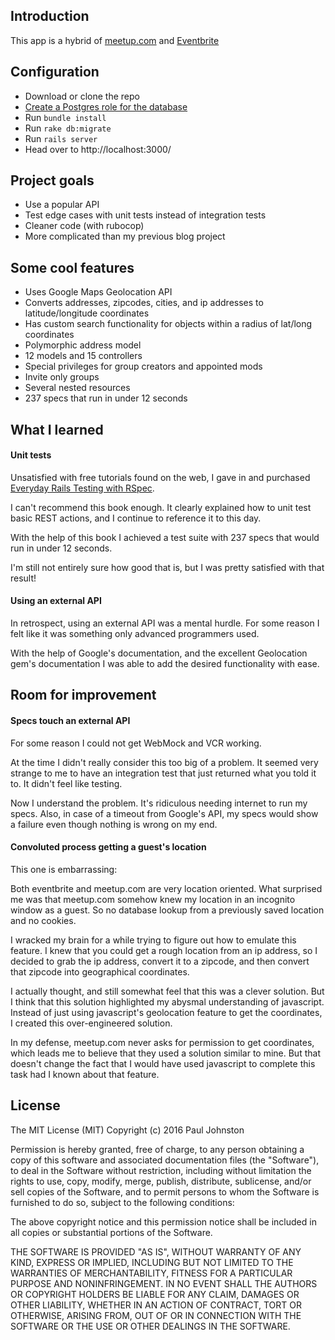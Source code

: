 ## Introduction

This app is a hybrid of [meetup.com](meetup.com) and [Eventbrite](eventbrite.com)

## Configuration

* Download or clone the repo
* [Create a Postgres role for the database](https://www.digitalocean.com/community/tutorials/how-to-setup-ruby-on-rails-with-postgres)
* Run `bundle install`
* Run `rake db:migrate`
* Run `rails server`
* Head over to http://localhost:3000/

## Project goals

* Use a popular API
* Test edge cases with unit tests instead of integration tests
* Cleaner code (with rubocop)
* More complicated than my previous blog project



## Some cool features

* Uses Google Maps Geolocation API
* Converts addresses, zipcodes, cities, and ip addresses to latitude/longitude coordinates
* Has custom search functionality for objects within a radius of lat/long coordinates
* Polymorphic address model
* 12 models and 15 controllers
* Special privileges for group creators and appointed mods
* Invite only groups
* Several nested resources
* 237 specs that run in under 12 seconds

## What I learned

#### Unit tests

Unsatisfied with free tutorials found on the web, I gave in and purchased [Everyday Rails Testing with RSpec](https://leanpub.com/everydayrailsrspec).

I can't recommend this book enough. It clearly explained how to unit test basic REST actions, and I continue to reference it to this day.

With the help of this book I achieved a test suite with 237 specs that would run in under 12 seconds.

I'm still not entirely sure how good that is, but I was pretty satisfied with that result!   

#### Using an external API

In retrospect, using an external API was a mental hurdle. For some reason I felt like it was something only advanced programmers used.

With the help of Google's documentation, and the excellent Geolocation gem's documentation I was able to add the desired functionality with ease.

## Room for improvement

#### Specs touch an external API

For some reason I could not get WebMock and VCR working.

At the time I didn't really consider this too big of a problem. It seemed very strange to me to have an integration test that just returned what you told it to. It didn't feel like testing.

Now I understand the problem. It's ridiculous needing internet to run my specs. Also, in case of a timeout from Google's API, my specs would show a failure even though nothing is wrong on my end.

#### Convoluted process getting a guest's location

This one is embarrassing:

Both eventbrite and meetup.com are very location oriented. What surprised me was that meetup.com somehow knew my location in an incognito window as a guest. So no database lookup from a previously saved location and no cookies.

I wracked my brain for a while trying to figure out how to emulate this feature. I knew that you could get a rough location from an ip address, so I decided to grab the ip address, convert it to a zipcode, and then convert that zipcode into geographical coordinates.

I actually thought, and still somewhat feel that this was a clever solution. But I think that this solution highlighted my abysmal understanding of javascript. Instead of just using javascript's geolocation feature to get the coordinates, I created this over-engineered solution.

In my defense, meetup.com never asks for permission to get coordinates, which leads me to believe that they used a solution similar to mine. But that doesn't change the fact that I would have used javascript to complete this task had I known about that feature.

 ## License

The MIT License (MIT)
Copyright (c) 2016 Paul Johnston

Permission is hereby granted, free of charge, to any person obtaining a copy of this software and associated documentation files (the "Software"), to deal in the Software without restriction, including without limitation the rights to use, copy, modify, merge, publish, distribute, sublicense, and/or sell copies of the Software, and to permit persons to whom the Software is furnished to do so, subject to the following conditions:

The above copyright notice and this permission notice shall be included in all copies or substantial portions of the Software.

THE SOFTWARE IS PROVIDED "AS IS", WITHOUT WARRANTY OF ANY KIND, EXPRESS OR IMPLIED, INCLUDING BUT NOT LIMITED TO THE WARRANTIES OF MERCHANTABILITY, FITNESS FOR A PARTICULAR PURPOSE AND NONINFRINGEMENT. IN NO EVENT SHALL THE AUTHORS OR COPYRIGHT HOLDERS BE LIABLE FOR ANY CLAIM, DAMAGES OR OTHER LIABILITY, WHETHER IN AN ACTION OF CONTRACT, TORT OR OTHERWISE, ARISING FROM, OUT OF OR IN CONNECTION WITH THE SOFTWARE OR THE USE OR OTHER DEALINGS IN THE SOFTWARE.
